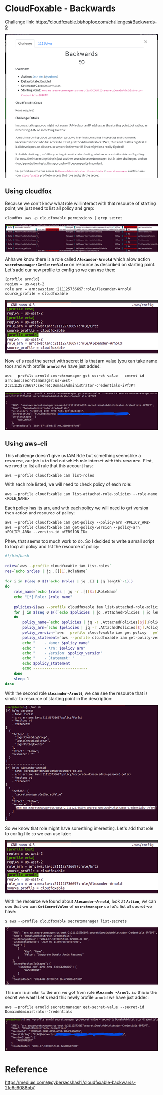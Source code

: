 # CloudFoxable - Backwards

Challenge link: https://cloudfoxable.bishopfox.com/challenges#Backwards-9

![](images/backwards-description.png)

## Using cloudfox

Because we don't know what role will interact with that resource of starting point, we just need to list all policy and grep:

```
cloudfox aws -p cloudfoxable permissions | grep secret
```

![](images/backwards-cloudfox-permissions-grep.png)

Ahha we know there is a role called **`Alexander-Arnold`** which allow action **`secretsmanager:GetSecretValue`** on resource as described on starting point. Let's add our new profile to config so we can use then:

```
[profile arnold]
region = us-west-2
role_arn = arn:aws:iam::211125736697:role/Alexander-Arnold
source_profile = cloudfoxable
```

![](images/backwards-add-role-config.png)

Now let's read the secret with secret id is that arn value (you can take name too) and with profile **`arnold`** we have just added:

```
aws --profile arnold secretsmanager get-secret-value --secret-id arn:aws:secretsmanager:us-west-2:211125736697:secret:DomainAdministrator-Credentials-iPf3PT
```

![](images/backwards-cloudfox-get-flag.png)

## Using aws-cli

This challenge doesn't give us IAM Role but something seems like a resource, our job is to find out which role interact with this resource. First, we need to list all rule that this account has:

```
aws --profile cloudfoxable iam list-roles
```

With each role listed, we will need to check policy of each role:

```
aws --profile cloudfoxable iam list-attached-role-policies --role-name <ROLE_NAME>
```

Each policy has its arn, and with each policy we will need to get version then action and resource of policy:

```
aws --profile cloudfoxable iam get-policy --policy-arn <POLICY_ARN>
aws --profile cloudfoxable iam get-policy-version --policy-arn <POLICY_ARN> --version-id <VERSION_ID>
```

Phew, that seems too much work to do. So I decided to write a small script to loop all policy and list the resource of policy:

```bash
#!/bin/bash

roles=`aws --profile cloudfoxable iam list-roles`
res=`echo $roles | jq .[][1].RoleName`

for i in $(seq 0 $((`echo $roles | jq .[] | jq length`-1)))
do
    role_name=`echo $roles | jq -r .[][$i].RoleName`
    echo "[*] Role: $role_name"

    policies=$(aws --profile cloudfoxable iam list-attached-role-policies --role-name $role_name)
    for j in $(seq 0 $((`echo $policies | jq .AttachedPolicies | jq length`-1)))
    do
        policy_name=`echo $policies | jq -r .AttachedPolicies[$j].PolicyName`
        policy_arn=`echo $policies | jq -r .AttachedPolicies[$j].PolicyArn`
        policy_version=`aws --profile cloudfoxable iam get-policy --policy-arn $policy_arn | jq -r .Policy.DefaultVersionId`
        policy_statement=`aws --profile cloudfoxable iam get-policy-version --policy-arn $policy_arn --version-id $policy_version | jq -r .PolicyVersion.Document.Statement`
        echo "    - Name: $policy_name"
        echo "    - Arn: $policy_arn"
        echo "    - Version: $policy_version"
        echo "    - Statement: "
        echo $policy_statement
        echo -------------------------
    done
    sleep 1
done
```

With the second role **`Alexander-Arnold`**, we can see the resource that is similar to resource of starting point in the description:

![](images/backwards-list-all-policies-resources.png)

So we know that role might have something interesting. Let's add that role to config file so we can use later:

![](images/backwards-add-role-config.png)

With the resource we found about **`Alexander-Arnold`**, look at **`Action`**, we can see that we can **`GetSecretValue`** of **`secretmanager`** so let's list all secret we have:

```
$ aws --profile cloudfoxable secretsmanager list-secrets
```

![](images/backwards-aws-cli-secretsmanager-list-secrets.png)

This arn is similar to the arn we got from role **`Alexander-Arnold`** so this is the secret we want! Let's read this newly profile `arnold` we have just added:

```
aws --profile arnold secretsmanager get-secret-value --secret-id DomainAdministrator-Credentials
```

![](images/backwards-aws-cli-get-flag.png)

# Reference

https://medium.com/@cybersecshashi/cloudfoxable-backwards-2fc6d6088bb7